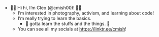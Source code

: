 - 🏳️‍🌈 Hi hi, I’m Cleo (@cmish00)! 🏳️‍⚧️
	-  I’m interested in photography, activism, and learning about code!
	-  I’m really trying to learn the basics.
		- 💞️  gotta learn the stuffs and the things. 💞️
	- You can see all my socials at https://linktr.ee/cmish!

<!---
✨ ooh fancy ✨
--->
